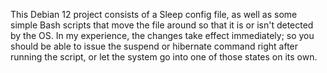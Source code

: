 This Debian 12 project consists of a Sleep config file, as well as some simple Bash scripts that move the file around so that it is or isn't detected by the OS. In my experience, the changes take effect immediately; so you should be able to issue the suspend or hibernate command right after running the script, or let the system go into one of those states on its own.
